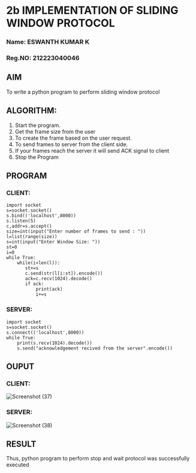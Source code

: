 # 2b IMPLEMENTATION OF SLIDING WINDOW PROTOCOL

### Name: ESWANTH KUMAR K
### Reg.NO: 212223040046
## AIM
To write a python program to perform sliding window protocol
## ALGORITHM:
1. Start the program.
2. Get the frame size from the user
3. To create the frame based on the user request.
4. To send frames to server from the client side.
5. If your frames reach the server it will send ACK signal to client
6. Stop the Program

## PROGRAM
### CLIENT:
```
import socket
s=socket.socket()
s.bind(('localhost',8000))
s.listen(5)
c,addr=s.accept()
size=int(input("Enter number of frames to send : "))
l=list(range(size))
s=int(input("Enter Window Size: "))
st=0
i=0
while True:
    while(i<len(l)):
       st+=s
       c.send(str(l[i:st]).encode())
       ack=c.recv(1024).decode()
       if ack:
           print(ack)
           i+=s
```

### SERVER:
```
import socket
s=socket.socket()
s.connect(('localhost',8000))
while True:
    print(s.recv(1024).decode())
    s.send("acknowledgement recived from the server".encode())
```
## OUPUT
### CLIENT:
![Screenshot (37)](https://github.com/eswanth2005/2b_SLIDING_WINDOW_PROTOCOL/assets/164656722/05b71ca5-4268-4f34-a8a6-5389b5da5c14)

### SERVER:
![Screenshot (38)](https://github.com/eswanth2005/2b_SLIDING_WINDOW_PROTOCOL/assets/164656722/c6d17468-8df7-4f7b-994c-4d4a2829462c)


## RESULT
Thus, python program to perform stop and wait protocol was successfully executed
